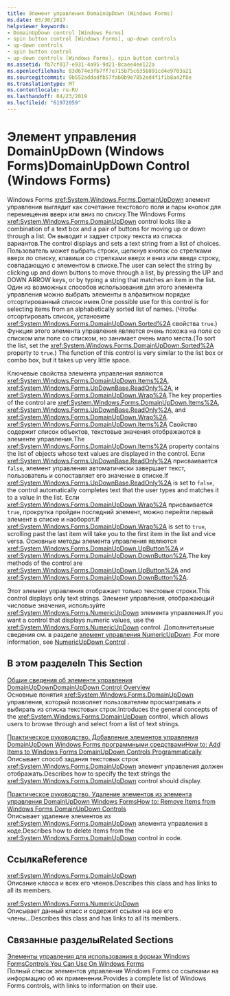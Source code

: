 ```yaml
---
title: Элемент управления DomainUpDown (Windows Forms)
ms.date: 03/30/2017
helpviewer_keywords:
- DomainUpDown control [Windows Forms]
- spin button control [Windows Forms], up-down controls
- up-down controls
- spin button control
- up-down controls [Windows Forms], spin button controls
ms.assetid: fb7cf017-e931-4a95-9d21-8caee4ee122a
ms.openlocfilehash: 83d674e3fb7ff7e715b75c635b891cd4e9703a21
ms.sourcegitcommit: 9b552addadfb57fab0b9e7852ed4f1f1b8a42f8e
ms.translationtype: MT
ms.contentlocale: ru-RU
ms.lasthandoff: 04/23/2019
ms.locfileid: "61972059"
---
```

# <a name="domainupdown-control-windows-forms"></a><span data-ttu-id="d40a3-102">Элемент управления DomainUpDown (Windows Forms)</span><span class="sxs-lookup"><span data-stu-id="d40a3-102">DomainUpDown Control (Windows Forms)</span></span>
<span data-ttu-id="d40a3-103">Windows Forms <xref:System.Windows.Forms.DomainUpDown> элемент управления выглядит как сочетание текстового поля и пары кнопок для перемещения вверх или вниз по списку.</span><span class="sxs-lookup"><span data-stu-id="d40a3-103">The Windows Forms <xref:System.Windows.Forms.DomainUpDown> control looks like a combination of a text box and a pair of buttons for moving up or down through a list.</span></span> <span data-ttu-id="d40a3-104">Он выводит и задает строку текста из списка вариантов.</span><span class="sxs-lookup"><span data-stu-id="d40a3-104">The control displays and sets a text string from a list of choices.</span></span> <span data-ttu-id="d40a3-105">Пользователь может выбрать строки, щелкнув кнопок со стрелками вверх по списку, клавиши со стрелками вверх и вниз или введя строку, совпадающую с элементом в списке.</span><span class="sxs-lookup"><span data-stu-id="d40a3-105">The user can select the string by clicking up and down buttons to move through a list, by pressing the UP and DOWN ARROW keys, or by typing a string that matches an item in the list.</span></span> <span data-ttu-id="d40a3-106">Один из возможных способов использования для этого элемента управления можно выбрать элементы в алфавитном порядке отсортированный список имен.</span><span class="sxs-lookup"><span data-stu-id="d40a3-106">One possible use for this control is for selecting items from an alphabetically sorted list of names.</span></span> <span data-ttu-id="d40a3-107">(Чтобы отсортировать список, установите <xref:System.Windows.Forms.DomainUpDown.Sorted%2A> свойства `true`.) Функция этого элемента управления является очень похожа на поле со списком или поле со списком, но занимает очень мало места.</span><span class="sxs-lookup"><span data-stu-id="d40a3-107">(To sort the list, set the <xref:System.Windows.Forms.DomainUpDown.Sorted%2A> property to `true`.) The function of this control is very similar to the list box or combo box, but it takes up very little space.</span></span>  
  
 <span data-ttu-id="d40a3-108">Ключевые свойства элемента управления являются <xref:System.Windows.Forms.DomainUpDown.Items%2A>, <xref:System.Windows.Forms.UpDownBase.ReadOnly%2A>, и <xref:System.Windows.Forms.DomainUpDown.Wrap%2A>.</span><span class="sxs-lookup"><span data-stu-id="d40a3-108">The key properties of the control are <xref:System.Windows.Forms.DomainUpDown.Items%2A>, <xref:System.Windows.Forms.UpDownBase.ReadOnly%2A>, and <xref:System.Windows.Forms.DomainUpDown.Wrap%2A>.</span></span> <span data-ttu-id="d40a3-109"><xref:System.Windows.Forms.DomainUpDown.Items%2A> Свойство содержит список объектов, текстовые значения отображаются в элементе управления.</span><span class="sxs-lookup"><span data-stu-id="d40a3-109">The <xref:System.Windows.Forms.DomainUpDown.Items%2A> property contains the list of objects whose text values are displayed in the control.</span></span> <span data-ttu-id="d40a3-110">Если <xref:System.Windows.Forms.UpDownBase.ReadOnly%2A> присваивается `false`, элемент управления автоматически завершает текст, пользователь и сопоставляет его значение в списке.</span><span class="sxs-lookup"><span data-stu-id="d40a3-110">If <xref:System.Windows.Forms.UpDownBase.ReadOnly%2A> is set to `false`, the control automatically completes text that the user types and matches it to a value in the list.</span></span> <span data-ttu-id="d40a3-111">Если <xref:System.Windows.Forms.DomainUpDown.Wrap%2A> присваивается `true`, прокрутка пройден последний элемент, можно перейти первый элемент в списке и наоборот.</span><span class="sxs-lookup"><span data-stu-id="d40a3-111">If <xref:System.Windows.Forms.DomainUpDown.Wrap%2A> is set to `true`, scrolling past the last item will take you to the first item in the list and vice versa.</span></span> <span data-ttu-id="d40a3-112">Основные методы элемента управления являются <xref:System.Windows.Forms.DomainUpDown.UpButton%2A> и <xref:System.Windows.Forms.DomainUpDown.DownButton%2A>.</span><span class="sxs-lookup"><span data-stu-id="d40a3-112">The key methods of the control are <xref:System.Windows.Forms.DomainUpDown.UpButton%2A> and <xref:System.Windows.Forms.DomainUpDown.DownButton%2A>.</span></span>  
  
 <span data-ttu-id="d40a3-113">Этот элемент управления отображает только текстовые строки.</span><span class="sxs-lookup"><span data-stu-id="d40a3-113">This control displays only text strings.</span></span> <span data-ttu-id="d40a3-114">Элемент управления, отображающий числовые значения, используйте <xref:System.Windows.Forms.NumericUpDown> элемента управления.</span><span class="sxs-lookup"><span data-stu-id="d40a3-114">If you want a control that displays numeric values, use the <xref:System.Windows.Forms.NumericUpDown> control.</span></span> <span data-ttu-id="d40a3-115">Дополнительные сведения см. в разделе [элемент управления NumericUpDown](numericupdown-control-windows-forms.md) .</span><span class="sxs-lookup"><span data-stu-id="d40a3-115">For more information, see [NumericUpDown Control](numericupdown-control-windows-forms.md) .</span></span>  
  
## <a name="in-this-section"></a><span data-ttu-id="d40a3-116">В этом разделе</span><span class="sxs-lookup"><span data-stu-id="d40a3-116">In This Section</span></span>  
 [<span data-ttu-id="d40a3-117">Общие сведения об элементе управления DomainUpDown</span><span class="sxs-lookup"><span data-stu-id="d40a3-117">DomainUpDown Control Overview</span></span>](domainupdown-control-overview-windows-forms.md)  
 <span data-ttu-id="d40a3-118">Основные понятия <xref:System.Windows.Forms.DomainUpDown> управления, который позволяет пользователям просматривать и выбирать из списка текстовых строк.</span><span class="sxs-lookup"><span data-stu-id="d40a3-118">Introduces the general concepts of the <xref:System.Windows.Forms.DomainUpDown> control, which allows users to browse through and select from a list of text strings.</span></span>  
  
 [<span data-ttu-id="d40a3-119">Практическое руководство. Добавление элементов управления DomainUpDown Windows Forms программными средствами</span><span class="sxs-lookup"><span data-stu-id="d40a3-119">How to: Add Items to Windows Forms DomainUpDown Controls Programmatically</span></span>](how-to-add-items-to-windows-forms-domainupdown-controls-programmatically.md)  
 <span data-ttu-id="d40a3-120">Описывает способ задания текстовых строк <xref:System.Windows.Forms.DomainUpDown> элемент управления должен отображать.</span><span class="sxs-lookup"><span data-stu-id="d40a3-120">Describes how to specify the text strings the <xref:System.Windows.Forms.DomainUpDown> control should display.</span></span>  
  
 [<span data-ttu-id="d40a3-121">Практическое руководство. Удаление элементов из элемента управления DomainUpDown Windows Forms</span><span class="sxs-lookup"><span data-stu-id="d40a3-121">How to: Remove Items from Windows Forms DomainUpDown Controls</span></span>](how-to-remove-items-from-windows-forms-domainupdown-controls.md)  
 <span data-ttu-id="d40a3-122">Описывает удаление элементов из <xref:System.Windows.Forms.DomainUpDown> элемента управления в коде.</span><span class="sxs-lookup"><span data-stu-id="d40a3-122">Describes how to delete items from the <xref:System.Windows.Forms.DomainUpDown> control in code.</span></span>  
  
## <a name="reference"></a><span data-ttu-id="d40a3-123">Ссылка</span><span class="sxs-lookup"><span data-stu-id="d40a3-123">Reference</span></span>  
 <xref:System.Windows.Forms.DomainUpDown>  
 <span data-ttu-id="d40a3-124">Описание класса и всех его членов.</span><span class="sxs-lookup"><span data-stu-id="d40a3-124">Describes this class and has links to all its members.</span></span>  
  
 <xref:System.Windows.Forms.NumericUpDown>  
 <span data-ttu-id="d40a3-125">Описывает данный класс и содержит ссылки на все его члены...</span><span class="sxs-lookup"><span data-stu-id="d40a3-125">Describes this class and has links to all its members..</span></span>  
  
## <a name="related-sections"></a><span data-ttu-id="d40a3-126">Связанные разделы</span><span class="sxs-lookup"><span data-stu-id="d40a3-126">Related Sections</span></span>  
 [<span data-ttu-id="d40a3-127">Элементы управления для использования в формах Windows Forms</span><span class="sxs-lookup"><span data-stu-id="d40a3-127">Controls You Can Use On Windows Forms</span></span>](controls-to-use-on-windows-forms.md)  
 <span data-ttu-id="d40a3-128">Полный список элементов управления Windows Forms со ссылками на информацию об их применении.</span><span class="sxs-lookup"><span data-stu-id="d40a3-128">Provides a complete list of Windows Forms controls, with links to information on their use.</span></span>
